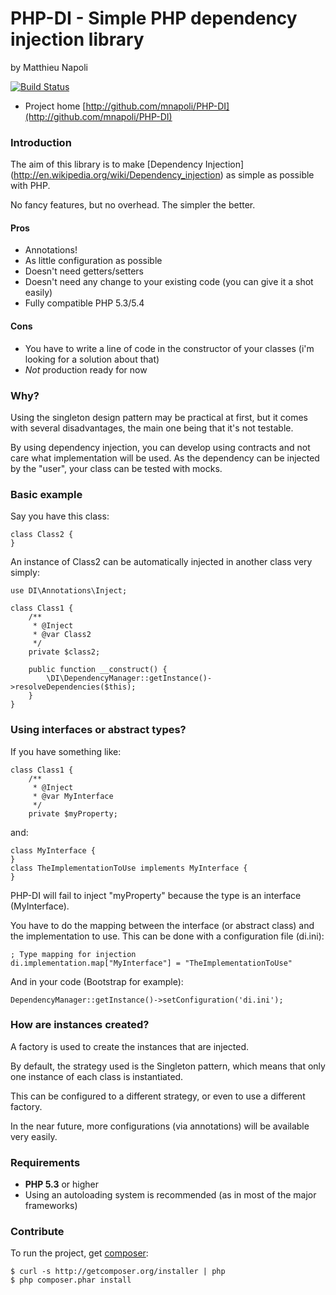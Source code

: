# PHP-DI - Simple PHP dependency injection library
by Matthieu Napoli

[![Build Status](https://secure.travis-ci.org/mnapoli/PHP-DI.png)](http://travis-ci.org/mnapoli/PHP-DI)

* Project home [http://github.com/mnapoli/PHP-DI](http://github.com/mnapoli/PHP-DI)

### Introduction

The aim of this library is to make [Dependency Injection]
(http://en.wikipedia.org/wiki/Dependency_injection)
as simple as possible with PHP.

No fancy features, but no overhead. The simpler the better.

#### Pros

* Annotations!
* As little configuration as possible
* Doesn't need getters/setters
* Doesn't need any change to your existing code (you can give it a shot easily)
* Fully compatible PHP 5.3/5.4

#### Cons

* You have to write a line of code in the constructor of your classes
(i'm looking for a solution about that)
* *Not* production ready for now

### Why?

Using the singleton design pattern may be practical at first, but it comes with several disadvantages,
the main one being that it's not testable.

By using dependency injection, you can develop using contracts and not care what implementation
will be used. As the dependency can be injected by the "user", your class can be tested with mocks.

### Basic example

Say you have this class:

    class Class2 {
    }

An instance of Class2 can be automatically injected in another class very simply:

    use DI\Annotations\Inject;

    class Class1 {
        /**
         * @Inject
         * @var Class2
         */
        private $class2;

        public function __construct() {
            \DI\DependencyManager::getInstance()->resolveDependencies($this);
        }
    }

### Using interfaces or abstract types?

If you have something like:

    class Class1 {
		/**
		 * @Inject
		 * @var MyInterface
		 */
		private $myProperty;

and:

    class MyInterface {
    }
	class TheImplementationToUse implements MyInterface {
	}

PHP-DI will fail to inject "myProperty" because the type is an interface (MyInterface).

You have to do the mapping between the interface (or abstract class) and the implementation to use.
This can be done with a configuration file (di.ini):

	; Type mapping for injection
	di.implementation.map["MyInterface"] = "TheImplementationToUse"

And in your code (Bootstrap for example):

	DependencyManager::getInstance()->setConfiguration('di.ini');

### How are instances created?

A factory is used to create the instances that are injected.

By default, the strategy used is the Singleton pattern, which means that only one
instance of each class is instantiated.

This can be configured to a different strategy, or even to use a different factory.

In the near future, more configurations (via annotations) will be available very easily.

### Requirements

* __PHP 5.3__ or higher
* Using an autoloading system is recommended (as in most of the major frameworks)

### Contribute

To run the project, get [composer](http://getcomposer.org/doc/00-intro.md):

    $ curl -s http://getcomposer.org/installer | php
	$ php composer.phar install
